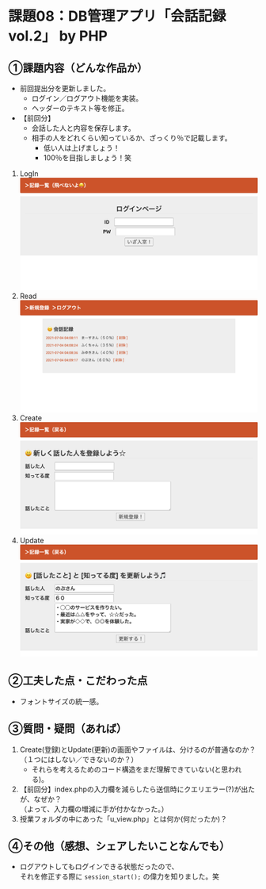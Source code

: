 # 課題08：DB管理アプリ「会話記録 vol.2」 by PHP

## ①課題内容（どんな作品か）
- 前回提出分を更新しました。
    - ログイン／ログアウト機能を実装。
    - ヘッダーのテキスト等を修正。
- 【前回分】
    - 会話した人と内容を保存します。
    - 相手の人をどれくらい知っているか、ざっくり％で記載します。
        - 低い人は上げましょう！
        - 100％を目指しましょう！笑

1. LogIn
![](☆Output/01_login.png)
2. Read
![](☆Output/02_read.png)
3. Create
![](☆Output/03_create.png)
4. Update
![](☆Output/04_update.png)

## ②工夫した点・こだわった点
- フォントサイズの統一感。

## ③質問・疑問（あれば）
1. Create(登録)とUpdate(更新)の画面やファイルは、分けるのが普通なのか？<br>（１つにはしない／できないのか？）
    - それらを考えるためのコード構造をまだ理解できていない(と思われる)。
2. 【前回分】index.phpの入力欄を減らしたら送信時にクエリエラー(?)が出たが、なぜか？<br>（よって、入力欄の増減に手が付かなかった。）
3. 授業フォルダの中にあった「u_view.php」とは何か(何だったか)？

## ④その他（感想、シェアしたいことなんでも）
- ログアウトしてもログインできる状態だったので、<br>それを修正する際に `session_start();` の偉力を知りました。笑
